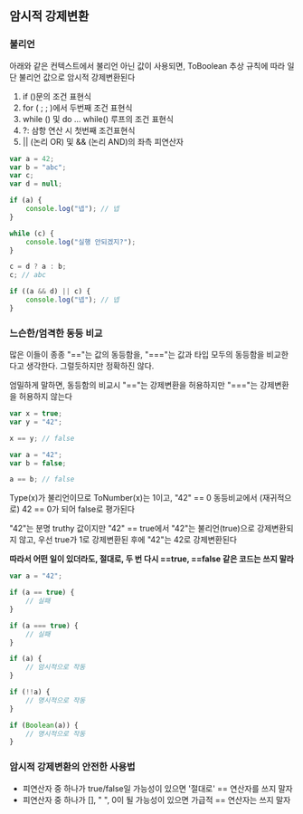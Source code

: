 ## 암시적 강제변환


### 불리언

아래와 같은 컨텍스트에서 불리언 아닌 값이 사용되면, ToBoolean 추상 규칙에 따라 일단 불리언 값으로 암시적 강제변환된다

1. if ()문의 조건 표현식
2. for ( ; ; )에서 두번째 조건 표현식
3. while () 및 do ... while() 루프의 조건 표현식
4. ?: 삼항 연산 시 첫번째 조건표현식
5. || (논리 OR) 및 && (논리 AND)의 좌측 피연산자



```javascript
var a = 42;
var b = "abc";
var c;
var d = null;

if (a) {
    console.log("넵"); // 넵
}

while (c) {
    console.log("실행 안되겠지?");
}

c = d ? a : b;
c; // abc

if ((a && d) || c) {
    console.log("넵"); // 넵
}
```


### 느슨한/엄격한 동등 비교

많은 이들이 종종 "=="는 값의 동등함을, "==="는 값과 타입 모두의 동등함을 비교한다고 생각한다. 그럴듯하지만 정확하진 않다.

엄밀하게 말하면, 동등함의 비교시 "=="는 강제변환을 허용하지만 "==="는 강제변환을 허용하지 않는다


```javascript
var x = true;
var y = "42";

x == y; // false

var a = "42";
var b = false;

a == b; // false
```

Type(x)가 불리언이므로 ToNumber(x)는 1이고, "42" == 0 동등비교에서 (재귀적으로) 42 == 0가 되어 false로 평가된다

"42"는 분명 truthy 값이지만 "42" == true에서 "42"는 불리언(true)으로 강제변환되지 않고, 우선 true가 1로 강제변환된 후에 "42"는 42로 강제변환된다


**따라서 어떤 일이 있더라도, 절대로, 두 번 다시 ==true, ==false 같은 코드는 쓰지 말라**

```javascript
var a = "42";

if (a == true) {
    // 실패
}

if (a === true) {
    // 실패
}

if (a) {
    // 암시적으로 작동
}

if (!!a) {
    // 명시적으로 작동
}

if (Boolean(a)) {
    // 명시적으로 작동
}
```


### 암시적 강제변환의 안전한 사용법

- 피연산자 중 하나가 true/false일 가능성이 있으면 '절대로' == 연산자를 쓰지 말자
- 피연산자 중 하나가 [], " ", 0이 될 가능성이 있으면 가급적 == 연산자는 쓰지 말자